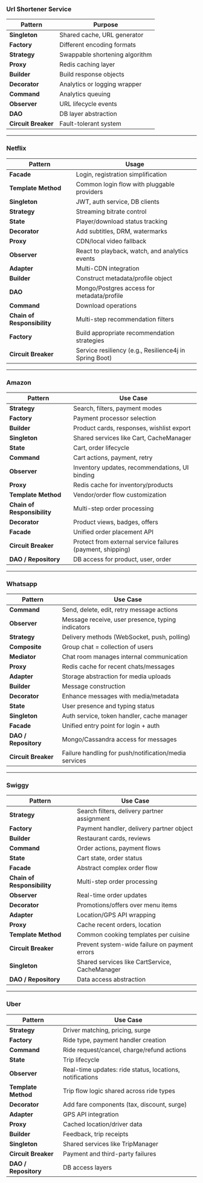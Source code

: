 ### **Url Shortener Service**

| **Pattern**         | **Purpose**                    |
| ------------------- | ------------------------------ |
| **Singleton**       | Shared cache, URL generator    |
| **Factory**         | Different encoding formats     |
| **Strategy**        | Swappable shortening algorithm |
| **Proxy**           | Redis caching layer            |
| **Builder**         | Build response objects         |
| **Decorator**       | Analytics or logging wrapper   |
| **Command**         | Analytics queuing              |
| **Observer**        | URL lifecycle events           |
| **DAO**             | DB layer abstraction           |
| **Circuit Breaker** | Fault-tolerant system          |

---

### **Netflix**

| **Pattern**                | **Usage**                                                                 |
|----------------------------|---------------------------------------------------------------------------|
| **Facade**                 | Login, registration simplification                                        |
| **Template Method**        | Common login flow with pluggable providers                                |
| **Singleton**              | JWT, auth service, DB clients                                             |
| **Strategy**               | Streaming bitrate control                                                 |
| **State**                  | Player/download status tracking                                           |
| **Decorator**              | Add subtitles, DRM, watermarks                                            |
| **Proxy**                  | CDN/local video fallback                                                  |
| **Observer**               | React to playback, watch, and analytics events                            |
| **Adapter**                | Multi-CDN integration                                                     |
| **Builder**                | Construct metadata/profile object                                         |
| **DAO**                    | Mongo/Postgres access for metadata/profile                                |
| **Command**                | Download operations                                                       |
| **Chain of Responsibility**| Multi-step recommendation filters                                         |
| **Factory**                | Build appropriate recommendation strategies                               |
| **Circuit Breaker**        | Service resiliency (e.g., Resilience4j in Spring Boot)                    |

---

### **Amazon**

| **Pattern**                | **Use Case**                                                              |
|----------------------------|---------------------------------------------------------------------------|
| **Strategy**               | Search, filters, payment modes                                            |
| **Factory**                | Payment processor selection                                               |
| **Builder**                | Product cards, responses, wishlist export                                 |
| **Singleton**              | Shared services like Cart, CacheManager                                   |
| **State**                  | Cart, order lifecycle                                                     |
| **Command**                | Cart actions, payment, retry                                              |
| **Observer**               | Inventory updates, recommendations, UI binding                            |
| **Proxy**                  | Redis cache for inventory/products                                        |
| **Template Method**        | Vendor/order flow customization                                           |
| **Chain of Responsibility**| Multi-step order processing                                               |
| **Decorator**              | Product views, badges, offers                                             |
| **Facade**                 | Unified order placement API                                               |
| **Circuit Breaker**        | Protect from external service failures (payment, shipping)                |
| **DAO / Repository**       | DB access for product, user, order                                        |

---

### **Whatsapp**

| **Pattern**                | **Use Case**                                                              |
|----------------------------|---------------------------------------------------------------------------|
| **Command**                | Send, delete, edit, retry message actions                                |
| **Observer**               | Message receive, user presence, typing indicators                        |
| **Strategy**               | Delivery methods (WebSocket, push, polling)                              |
| **Composite**              | Group chat = collection of users                                         |
| **Mediator**               | Chat room manages internal communication                                 |
| **Proxy**                  | Redis cache for recent chats/messages                                    |
| **Adapter**                | Storage abstraction for media uploads                                    |
| **Builder**                | Message construction                                                     |
| **Decorator**              | Enhance messages with media/metadata                                     |
| **State**                  | User presence and typing status                                          |
| **Singleton**              | Auth service, token handler, cache manager                               |
| **Facade**                 | Unified entry point for login + auth                                     |
| **DAO / Repository**       | Mongo/Cassandra access for messages                                      |
| **Circuit Breaker**        | Failure handling for push/notification/media services                    |

---

### **Swiggy**

| **Pattern**                | **Use Case**                                                              |
|----------------------------|---------------------------------------------------------------------------|
| **Strategy**               | Search filters, delivery partner assignment                               |
| **Factory**                | Payment handler, delivery partner object                                  |
| **Builder**                | Restaurant cards, reviews                                                 |
| **Command**                | Order actions, payment flows                                              |
| **State**                  | Cart state, order status                                                  |
| **Facade**                 | Abstract complex order flow                                               |
| **Chain of Responsibility**| Multi-step order processing                                               |
| **Observer**               | Real-time order updates                                                   |
| **Decorator**              | Promotions/offers over menu items                                         |
| **Adapter**                | Location/GPS API wrapping                                                 |
| **Proxy**                  | Cache recent orders, location                                             |
| **Template Method**        | Common cooking templates per cuisine                                      |
| **Circuit Breaker**        | Prevent system-wide failure on payment errors                             |
| **Singleton**              | Shared services like CartService, CacheManager                            |
| **DAO / Repository**       | Data access abstraction                                                   |

---

### **Uber**

| **Pattern**          | **Use Case**                                             |
| -------------------- | -------------------------------------------------------- |
| **Strategy**         | Driver matching, pricing, surge                          |
| **Factory**          | Ride type, payment handler creation                      |
| **Command**          | Ride request/cancel, charge/refund actions               |
| **State**            | Trip lifecycle                                           |
| **Observer**         | Real-time updates: ride status, locations, notifications |
| **Template Method**  | Trip flow logic shared across ride types                 |
| **Decorator**        | Add fare components (tax, discount, surge)               |
| **Adapter**          | GPS API integration                                      |
| **Proxy**            | Cached location/driver data                              |
| **Builder**          | Feedback, trip receipts                                  |
| **Singleton**        | Shared services like TripManager                         |
| **Circuit Breaker**  | Payment and third-party failures                         |
| **DAO / Repository** | DB access layers                                         |